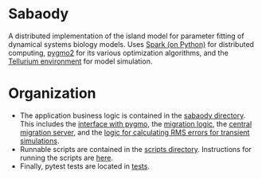 # Sabaody

A distributed implementation of the island model for parameter fitting of dynamical systems biology models. Uses [Spark (on Python)](https://spark.apache.org/) for distributed computing, [pygmo2](https://esa.github.io/pagmo2/) for its various optimization algorithms, and the [Tellurium environment](http://tellurium.analogmachine.org/) for model simulation.

# Organization

* The application business logic is contained in the [sabaody directory](https://github.com/distrib-dyn-modeling/sabaody/tree/master/sabaody). This includes the [interface with pygmo](https://github.com/distrib-dyn-modeling/sabaody/blob/master/sabaody/pygmo_interf.py), the [migration logic](https://github.com/distrib-dyn-modeling/sabaody/blob/master/sabaody/migration.py), the [central migration server](https://github.com/distrib-dyn-modeling/sabaody/blob/master/sabaody/migration_central.py), and the [logic for calculating RMS errors for transient simulations](https://github.com/distrib-dyn-modeling/sabaody/blob/master/sabaody/timecourse/timecourse_sim.py).
* Runnable scripts are contained in the [scripts directory](https://github.com/distrib-dyn-modeling/sabaody/tree/master/sabaody/scripts). Instructions for running the scripts are [here](https://github.com/distrib-dyn-modeling/sabaody/tree/master/sabaody/scripts/b2).
* Finally, pytest tests are located in [tests](https://github.com/distrib-dyn-modeling/sabaody/tree/master/tests).
